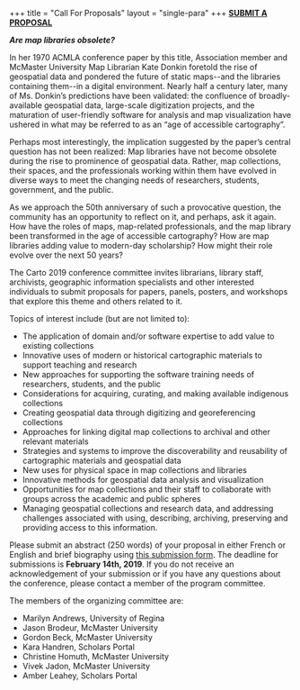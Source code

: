 +++
title = "Call For Proposals"
layout = "single-para"
+++
[**SUBMIT A PROPOSAL**](https://goo.gl/forms/WORLV0t03O8r8hRk1)

***Are map libraries obsolete?***

In her 1970 ACMLA conference paper by this title, Association member and McMaster University Map Librarian Kate Donkin foretold the rise of geospatial data and pondered the future of static maps--and the libraries containing them--in a digital environment. Nearly half a century later, many of Ms. Donkin’s predictions have been validated: the confluence of broadly-available geospatial data, large-scale digitization projects, and the maturation of user-friendly software for analysis and map visualization have ushered in what may be referred to as an “age of accessible cartography”.

Perhaps most interestingly, the implication suggested by the paper’s central question has not been realized: Map libraries have not become obsolete during the rise to prominence of geospatial data. Rather, map collections, their spaces, and the professionals working within them have evolved in diverse ways to meet the changing needs of researchers, students, government, and the public.

As we approach the 50th anniversary of such a provocative question, the community has an opportunity to reflect on it, and perhaps, ask it again. How have the roles of maps, map-related professionals, and the map library been transformed in the age of accessible cartography? How are map libraries adding value to modern-day scholarship? How might their role evolve over the next 50 years?

The Carto 2019 conference committee invites librarians, library staff, archivists, geographic information specialists and other interested individuals to submit proposals for papers, panels, posters, and workshops that explore this theme and others related to it.

Topics of interest include (but are not limited to):

* The application of domain and/or software expertise to add value to existing collections
* Innovative uses of modern or historical cartographic materials to support teaching and research
* New approaches for supporting the software training needs of researchers, students, and the public
* Considerations for acquiring, curating, and making available indigenous collections
* Creating geospatial data through digitizing and georeferencing collections
* Approaches for linking digital map collections to archival and other relevant materials
* Strategies and systems to improve the discoverability and reusability of cartographic materials and geospatial data
* New uses for physical space in map collections and libraries
* Innovative methods for geospatial data analysis and visualization
* Opportunities for map collections and their staff to collaborate with groups across the academic and public spheres
* Managing geospatial collections and research data, and addressing challenges associated with using, describing, archiving, preserving and providing access to this information.


Please submit an abstract (250 words) of your proposal in either French or English and brief biography using [this submission form](https://goo.gl/forms/WORLV0t03O8r8hRk1). The deadline for submissions is **February 14th, 2019**. If you do not receive an acknowledgement of your submission or if you have any questions about the conference, please contact a member of the program committee.


The members of the organizing committee are:

* Marilyn Andrews, University of Regina
* Jason Brodeur, McMaster University
* Gordon Beck, McMaster University
* Kara Handren, Scholars Portal
* Christine Homuth, McMaster University
* Vivek Jadon, McMaster University
* Amber Leahey, Scholars Portal
